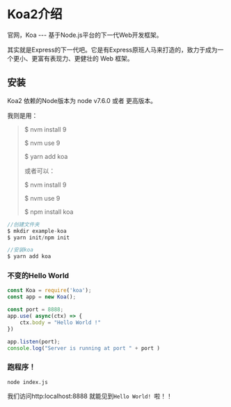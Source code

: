 # Koa2介绍

官网，Koa --- 基于Node.js平台的下一代Web开发框架。

其实就是Express的下一代吧。它是有Express原班人马来打造的，致力于成为一个更小、更富有表现力、更健壮的 Web 框架。

## 安装

Koa2 依赖的Node版本为 node v7.6.0 或者 更高版本。

我则是用：

> $ nvm install 9
>
> $ nvm use 9
>
> $ yarn add koa
>
> 或者可以：
>
> $ nvm install 9
>
> $ nvm use 9
>
> $ npm install koa

```js
//创建文件夹
$ mkdir example-koa
$ yarn init/npm init

//安装koa
$ yarn add koa
```

### 不变的Hello World

```js
const Koa = require('koa');
const app = new Koa();

const port = 8888;
app.use( async(ctx) => {
    ctx.body = "Hello World !"
})

app.listen(port);
console.log("Server is running at port " + port )
```

### 跑程序！

```
node index.js
```

我们访问http:localhost:8888 就能见到`Hello World! `啦！！

